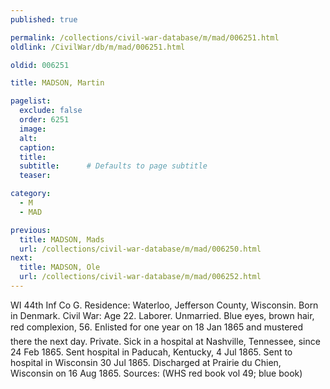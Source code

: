 ```yaml
---
published: true

permalink: /collections/civil-war-database/m/mad/006251.html
oldlink: /CivilWar/db/m/mad/006251.html

oldid: 006251

title: MADSON, Martin

pagelist:
  exclude: false
  order: 6251
  image: 
  alt:
  caption:
  title:
  subtitle:      # Defaults to page subtitle
  teaser:

category: 
  - M 
  - MAD

previous:
  title: MADSON, Mads
  url: /collections/civil-war-database/m/mad/006250.html  
next:
  title: MADSON, Ole
  url: /collections/civil-war-database/m/mad/006252.html   
---
```

WI 44th Inf Co G. Residence: Waterloo, Jefferson County, Wisconsin. Born in Denmark. Civil War: Age 22. Laborer. Unmarried. Blue eyes, brown hair, red complexion, 5&#146;6&#148;. Enlisted for one year on 18 Jan 1865 and mustered there the next day. Private. Sick in a hospital at Nashville, Tennessee, since 24 Feb 1865. Sent hospital in Paducah, Kentucky, 4 Jul 1865. Sent to hospital in Wisconsin 30 Jul 1865. Discharged at Prairie du Chien, Wisconsin on 16 Aug 1865. Sources: (WHS red book vol 49; blue book)